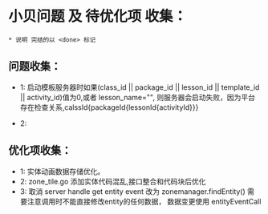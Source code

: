 # 小贝问题 及 待优化项 收集：
    * 说明 完结的以 <done> 标记

## 问题收集：
+ 1: 启动模板服务器时如果(class_id || package_id || lesson_id || template_id || activity_id)值为0,或者  lesson_name="", 则服务器会启动失败，因为平台存在检查关系,calssId{packageId{lessonId{activityId}}} 

+ 2: 

## 优化项收集：
+ 1: 实体动画数据存储优化。
+ 2: zone_tile.go 添加实体代码混乱,接口整合和代码块后优化
+ 3: 取消 server handle get entity event 改为 zonemanager.findEntity() 需要注意调用时不能直接修改entity的任何数据， 数据变更使用  entityEventCall